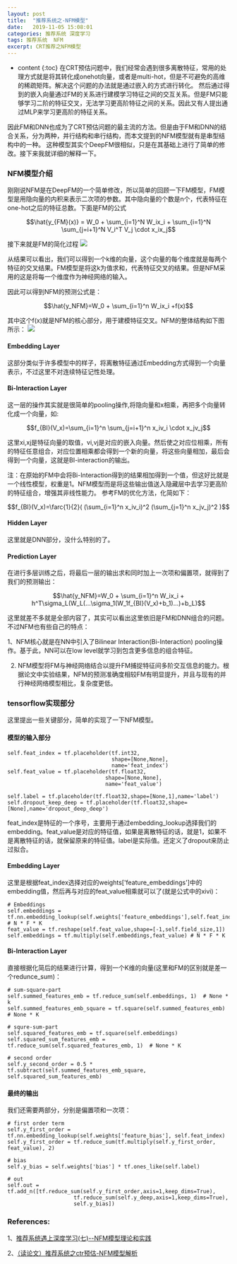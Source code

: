 ```yaml
---
layout: post
title:  "推荐系统之-NFM模型"
date:   2019-11-05 15:08:01
categories: 推荐系统 深度学习
tags: 推荐系统  NFM
excerpt: CRT推荐之NFM模型
---
```



* content
{:toc}
在CRT预估问题中，我们经常会遇到很多离散特征，常用的处理方式就是将其转化成onehot向量，或者是multi-hot，但是不可避免的高维的稀疏矩阵。解决这个问题的办法就是通过嵌入的方式进行转化。
然后通过得到的嵌入向量通过FM的关系进行建模学习特征之间的交互关系。但是FM只能够学习二阶的特征交叉，无法学习更高阶特征之间的关系。因此又有人提出通过MLP来学习更高阶的特征关系。

因此FM和DNN也成为了CRT预估问题的最主流的方法。但是由于FM和DNN的结合关系，分为两种，并行结构和串行结构，而本文提到的NFM模型就有是串型结构中的一种。
这种模型其实个DeepFM很相似，只是在其基础上进行了简单的修改。接下来我就详细的解释一下。


### NFM模型介绍
刚刚说NFM是在DeepFM的一个简单修改，所以简单的回顾一下FM模型，FM模型是用隐向量的内积来表示二次项的参数。其中隐向量的个数是n个，代表特征在one-hot之后的特征总数。下面是FM的公式

$$\hat{y_{FM}(x)} = W_0 + \sum_{i=1}^N W_ix_i + \sum_{i=1}^N \sum_{j=i+1}^N V_i^T V_j \cdot x_ix_j$$

接下来就是FM的简化过程
<img src="https://swallown1.github.io/image/FMsimplfy.webp" />

从结果可以看出，我们可以得到一个k维的向量，这个向量的每个维度就是每两个特征的交叉结果。FM模型是将这k为值求和，代表特征交叉的结果。但是NFM采用的这是将每一个维度作为神经网络的输入。

因此可以得到NFM的预测公式是：

$$\hat{y_NFM}=W_0 + \sum_{i=1}^n W_ix_i +f(x)$$

其中这个f(x)就是NFM的核心部分，用于建模特征交叉。NFM的整体结构如下图所示：
<img src="https://swallown1.github.io/image/NFM.png" />

#### Embedding Layer
这部分类似于许多模型中的样子，将离散特征通过Embedding方式得到一个向量表示，不过这里不对连续特征记性处理。

#### Bi-Interaction Layer
这一层的操作其实就是很简单的pooling操作,将隐向量和x相乘，再把多个向量转化成一个向量，如:

$$f_{BI}(V_x)=\sum_{i=1}^n \sum_{j=i+1}^n x_iv_i \cdot x_jv_j$$

这里xi,xj是特征向量的取值，vi,vj是对应的嵌入向量。然后使之对应位相乘，所有的特征任意组合，对应位置相乘都会得到一个新的向量，将这些向量相加，最后会得到一个向量，这就是BI-interaction的输出。

注：在原始的FM中会将Bi-Interaction得到的结果相加得到一个值，但这好比就是一个线性模型，权重是1。NFM模型而是将这些输出值送入隐藏层中去学习更高阶的特征组合，增强其非线性能力。
参考FM的优化方法，化简如下：

$$f_{BI}(V_x)=\farc{1}{2}( (\sum_{i=1}^n x_iv_i)^2 (\sum_{j=1}^n x_jv_j)^2 )$$

#### Hidden Layer
这里就是DNN部分，没什么特别的了。

####  Prediction Layer
在进行多层训练之后，将最后一层的输出求和同时加上一次项和偏置项，就得到了我们的预测输出：

$$\hat{y_NFM}=W_0 + \sum_{i=1}^n W_ix_i + h^T\sigma_L(W_L(...\sigma_1(W_1f_{BI}(V_x)+b_1)...)+b_L)$$

这里就差不多就是全部内容了，其实可以看出这里依旧是FM和DNN组合的问题。不过NFM也有些自己的特点：

1、NFM核心就是在NN中引入了Bilinear Interaction(Bi-Interaction) pooling操作。基于此，NN可以在low level就学习到包含更多信息的组合特征。

2. NFM模型将FM与神经网络结合以提升FM捕捉特征间多阶交互信息的能力。根据论文中实验结果，NFM的预测准确度相较FM有明显提升，并且与现有的并行神经网络模型相比，复杂度更低。


### tensorflow实现部分
这里提出一些关键部分，简单的实现了一下NFM模型。

#### 模型的输入部分
```
self.feat_index = tf.placeholder(tf.int32,
                                 shape=[None,None],
                                 name='feat_index')
self.feat_value = tf.placeholder(tf.float32,
                               shape=[None,None],
                               name='feat_value')

self.label = tf.placeholder(tf.float32,shape=[None,1],name='label')
self.dropout_keep_deep = tf.placeholder(tf.float32,shape=[None],name='dropout_deep_deep')
```
feat_index是特征的一个序号，主要用于通过embedding_lookup选择我们的embedding。feat_value是对应的特征值，如果是离散特征的话，就是1，如果不是离散特征的话，就保留原来的特征值。label是实际值。还定义了dropout来防止过拟合。

#### Embedding Layer
这里是根据feat_index选择对应的weights['feature_embeddings']中的embedding值，然后再与对应的feat_value相乘就可以了(就是公式中的xivi)：
```
# Embeddings
self.embeddings = tf.nn.embedding_lookup(self.weights['feature_embeddings'],self.feat_index) # N * F * K
feat_value = tf.reshape(self.feat_value,shape=[-1,self.field_size,1])
self.embeddings = tf.multiply(self.embeddings,feat_value) # N * F * K
```

#### Bi-Interaction Layer
直接根据化简后的结果进行计算，得到一个K维的向量(这里和FM的区别就是差一个redunce_sum)：
```
# sum-square-part
self.summed_features_emb = tf.reduce_sum(self.embeddings, 1)  # None * k
self.summed_features_emb_square = tf.square(self.summed_features_emb)  # None * K

# squre-sum-part
self.squared_features_emb = tf.square(self.embeddings)
self.squared_sum_features_emb = tf.reduce_sum(self.squared_features_emb, 1)  # None * K

# second order
self.y_second_order = 0.5 * tf.subtract(self.summed_features_emb_square, self.squared_sum_features_emb)
```


#### 最终的输出
我们还需要两部分，分别是偏置项和一次项：
```
# first order term
self.y_first_order = tf.nn.embedding_lookup(self.weights['feature_bias'], self.feat_index)
self.y_first_order = tf.reduce_sum(tf.multiply(self.y_first_order, feat_value), 2)

# bias
self.y_bias = self.weights['bias'] * tf.ones_like(self.label)

# out
self.out = tf.add_n([tf.reduce_sum(self.y_first_order,axis=1,keep_dims=True),
                     tf.reduce_sum(self.y_deep,axis=1,keep_dims=True),
                     self.y_bias])
```






### References:
1、[推荐系统遇上深度学习(七)--NFM模型理论和实践](https://www.jianshu.com/p/4e65723ee632)

2、[（读论文）推荐系统之ctr预估-NFM模型解析](https://jesse-csj.github.io/2019/07/29/NFM/)


